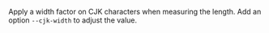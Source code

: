 Apply a width factor on CJK characters when measuring the length. Add an option `--cjk-width` to adjust the value.
